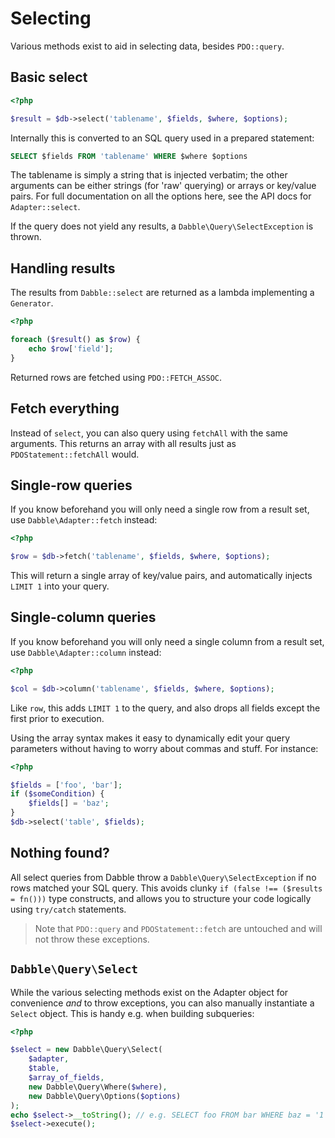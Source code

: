 # Selecting
Various methods exist to aid in selecting data, besides `PDO::query`.

## Basic select
```php
<?php

$result = $db->select('tablename', $fields, $where, $options);

```

Internally this is converted to an SQL query used in a prepared statement:

```sql
SELECT $fields FROM 'tablename' WHERE $where $options
```

The tablename is simply a string that is injected verbatim; the other arguments
can be either strings (for 'raw' querying) or arrays or key/value pairs. For
full documentation on all the options here, see the API docs for
`Adapter::select`.

If the query does not yield any results, a `Dabble\Query\SelectException` is
thrown.

## Handling results
The results from `Dabble::select` are returned as a lambda implementing a
`Generator`.

```php
<?php

foreach ($result() as $row) {
    echo $row['field'];
}

```

Returned rows are fetched using `PDO::FETCH_ASSOC`.

## Fetch everything
Instead of `select`, you can also query using `fetchAll` with the same
arguments. This returns an array with all results just as
`PDOStatement::fetchAll` would.

## Single-row queries
If you know beforehand you will only need a single row from a result set, use
`Dabble\Adapter::fetch` instead:

```php
<?php

$row = $db->fetch('tablename', $fields, $where, $options);

```

This will return a single array of key/value pairs, and automatically injects
`LIMIT 1` into your query.

## Single-column queries
If you know beforehand you will only need a single column from a result set, use
`Dabble\Adapter::column` instead:

```php
<?php

$col = $db->column('tablename', $fields, $where, $options);

```

Like `row`, this adds `LIMIT 1` to the query, and also drops all fields except
the first prior to execution.

Using the array syntax makes it easy to dynamically edit your query parameters
without having to worry about commas and stuff. For instance:

```php
<?php

$fields = ['foo', 'bar'];
if ($someCondition) {
    $fields[] = 'baz';
}
$db->select('table', $fields);

```

## Nothing found?
All select queries from Dabble throw a `Dabble\Query\SelectException` if no rows
matched your SQL query. This avoids clunky `if (false !== ($results = fn()))`
type constructs, and allows you to structure your code logically using
`try/catch` statements.

> Note that `PDO::query` and `PDOStatement::fetch` are untouched and will not
> throw these exceptions.

## `Dabble\Query\Select`
While the various selecting methods exist on the Adapter object for convenience
_and_ to throw exceptions, you can also manually instantiate a `Select` object.
This is handy e.g. when building subqueries:

```php
<?php

$select = new Dabble\Query\Select(
    $adapter,
    $table,
    $array_of_fields,
    new Dabble\Query\Where($where),
    new Dabble\Query\Options($options)
);
echo $select->__toString(); // e.g. SELECT foo FROM bar WHERE baz = '1' LIMIT 1
$select->execute();

```

